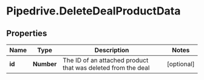 # Pipedrive.DeleteDealProductData

## Properties

Name | Type | Description | Notes
------------ | ------------- | ------------- | -------------
**id** | **Number** | The ID of an attached product that was deleted from the deal | [optional] 


